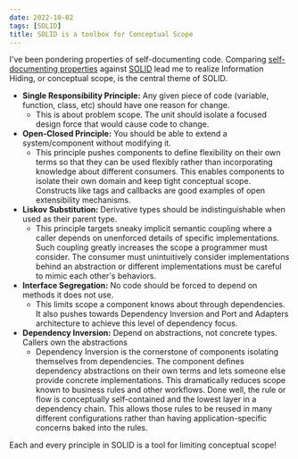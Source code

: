 ```yaml
---
date: 2022-10-02
tags: [SOLID]
title: SOLID is a toolbox for Conceptual Scope
---
```


I've been pondering properties of self-documenting code. Comparing [self-documenting properties](../posts/2022-12-09-Properties-of-self-documenting-code.md) against [SOLID](https://en.wikipedia.org/wiki/SOLID) lead me to realize Information Hiding, or conceptual scope, is the central theme of SOLID.
<!--more-->


- **Single Responsibility Principle:** Any given piece of code (variable, function, class, etc) should have one reason for change. 
  - This is about problem scope. The unit should isolate a focused design force that would cause code to change.
- **Open-Closed Principle:** You should be able to extend a system/component without modifying it. 
  - This principle pushes components to define flexibility on their own terms so that they can be used flexibly rather than incorporating knowledge about different consumers. This enables components to isolate their own domain and keep tight conceptual scope. Constructs like tags and callbacks are good examples of open extensibility mechanisms. 
- **Liskov Substitution:** Derivative types should be indistinguishable when used as their parent type. 
  - This principle targets sneaky implicit semantic coupling where a caller depends on unenforced details of specific implementations. Such coupling greatly increases the scope a programmer must consider. The consumer must unintuitively consider implementations behind an abstraction or different implementations must be careful to mimic each other's behaviors.
- **Interface Segregation:** No code should be forced to depend on methods it does not use.
  -  This limits scope a component knows about through dependencies. It also pushes towards Dependency Inversion and Port and Adapters architecture to achieve this level of dependency focus. 
- **Dependency Inversion:** Depend on abstractions, not concrete types. Callers own the abstractions
  - Dependency Inversion is the cornerstone of components isolating themselves from dependencies. The component defines dependency abstractions on their own terms and lets someone else provide concrete implementations. This dramatically reduces scope known to business rules and other workflows. Done well, the rule or flow is conceptually self-contained and the lowest layer in a dependency chain. This allows those rules to be reused in many different configurations rather than having application-specific concerns baked into the rules.  


Each and every principle in SOLID is a tool for limiting conceptual scope!

<!-- READ: I've never heard [GRASP](https://en.wikipedia.org/wiki/GRASP_(object-oriented_design)) -->

<!-- Q: how do my properties stack up against SOLID?
- is there really need for a new set?
- One diff is that mine is a set of properties, not a set of principles. 
  - Though half of them are directly taken from principles... (IH, Proximity)

frame as continuation of exploring how well those properties work, not a competition


Can't say for sure, but I'd say SOLID stems from considering the design level.
My set stems from thinking about construction. Naming, proximity, and consistency feel like fairly concrete actions toward style / understanding. Scope is a bit harder to understand and several major components are addressed by SOLID. 
- actually, I think just about everything in SOLID could fit under scope Liskov Substitution is partially consistency

Not entirely fair because SOLID also addresses understanding, just at a more conceptual level. -->